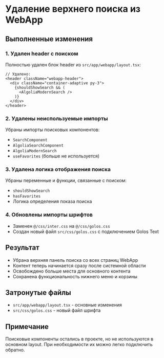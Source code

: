 # Удаление верхнего поиска из WebApp

## Выполненные изменения

### 1. Удален header с поиском
Полностью удален блок header из `src/app/webapp/layout.tsx`:
```tsx
// Удалено:
<header className="webapp-header">
  <div className="container-adaptive py-3">
    {shouldShowSearch && (
      <AlgoliaModernSearch />
    )}
  </div>
</header>
```

### 2. Удалены неиспользуемые импорты
Убраны импорты поисковых компонентов:
- `SearchComponent`
- `AlgoliaSearchComponent` 
- `AlgoliaModernSearch`
- `useFavorites` (больше не используется)

### 3. Удалена логика отображения поиска
Убраны переменные и функции, связанные с поиском:
- `shouldShowSearch`
- `hasFavorites`
- Логика определения показа поиска

### 4. Обновлены импорты шрифтов
- Заменен `@/css/inter.css` на `@/css/golos.css`
- Создан новый файл `src/css/golos.css` с подключением Golos Text

## Результат
- Убрана верхняя панель поиска со всех страниц WebApp
- Контент теперь начинается сразу после системной области
- Освобождено больше места для основного контента
- Сохранена функциональность нижнего меню и корзины

## Затронутые файлы
- `src/app/webapp/layout.tsx` - основные изменения
- `src/css/golos.css` - новый файл шрифта

## Примечание
Поисковые компоненты остались в проекте, но не используются в основном layout. При необходимости их можно легко подключить обратно. 